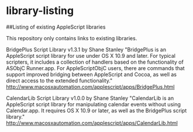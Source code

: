 # library-listing

##Listing of existing AppleScript libraries

This repository only contains links to existing libraries.

BridgePlus Script Library v1.3.1 by Shane Stanley
"BridgePlus is an AppleScript script library for use under OS X 10.9 and later. For typical scripters, it includes a collection of handlers based on the functionality of ASObjC Runner.app. For AppleScriptObjC users, there are commands that support improved bridging between AppleScript and Cocoa, as well as direct access to the extended functionality."
http://www.macosxautomation.com/applescript/apps/BridgePlus.html

CalendarLib Script Library v1.0.0 by Shane Stanley
"CalendarLib is an AppleScript script library for manipulating calendar events without using Calendar.app. It requires OS X 10.9 or later, as well as the BridgePlus script library."
http://www.macosxautomation.com/applescript/apps/CalendarLib.html
